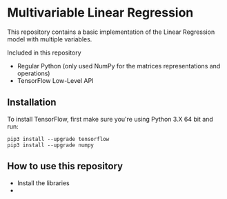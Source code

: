 # Multivariable Linear Regression
This repository contains a basic implementation of the Linear Regression model with multiple variables.

Included in this repository
* Regular Python (only used NumPy for the matrices representations and operations)
* TensorFlow Low-Level API

## Installation
To install TensorFlow, first make sure you're using Python 3.X 64 bit and run:
```
pip3 install --upgrade tensorflow
pip3 install --upgrade numpy
```

## How to use this repository
* Install the libraries
*